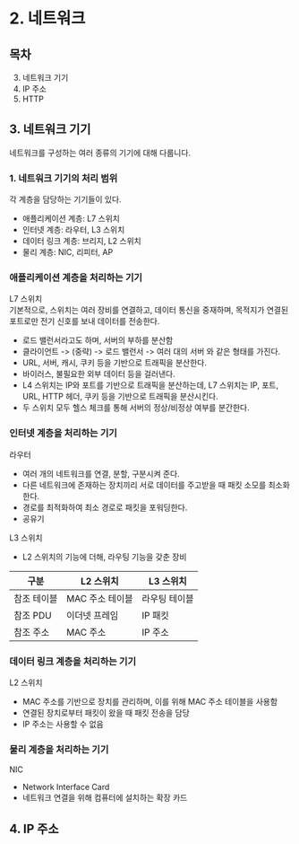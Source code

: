 # 2. 네트워크

## 목차

3. 네트워크 기기
4. IP 주소
5. HTTP

## 3. 네트워크 기기
네트워크를 구성하는 여러 종류의 기기에 대해 다룹니다.
### 1. 네트워크 기기의 처리 범위
각 계층을 담당하는 기기들이 있다.
- 애플리케이션 계층: L7 스위치
- 인터넷 계층: 라우터, L3 스위치
- 데이터 링크 계층: 브리지, L2 스위치
- 물리 계층: NIC, 리피터, AP
### 애플리케이션 계층을 처리하는 기기
L7 스위치  
기본적으로, 스위치는 여러 장비를 연결하고, 데이터 통신을 중재하며, 목적지가 연결된 포트로만 전기 신호를 보내 데이터를 전송한다.  
- 로드 밸런서라고도 하며, 서버의 부하를 분산함
- 클라이언트 -> (중략) -> 로드 밸런서 -> 여러 대의 서버 와 같은 형태를 가진다.
- URL, 서버, 캐시, 쿠키 등을 기반으로 트래픽을 분산한다.
- 바이러스, 불필요한 외부 데이터 등을 걸러낸다.
- L4 스위치는 IP와 포트를 기반으로 트래픽을 분산하는데, L7 스위치는 IP, 포트, URL, HTTP 헤더, 쿠키 등을 기반으로 트래픽을 분산시킨다.
- 두 스위치 모두 헬스 체크를 통해 서버의 정상/비정상 여부를 분간한다. 
### 인터넷 계층을 처리하는 기기
라우터
- 여러 개의 네트워크를 연결, 분할, 구분시켜 준다.
- 다른 네트워크에 존재하는 장치끼리 서로 데이터를 주고받을 때 패킷 소모를 최소화한다.
- 경로를 최적화하여 최소 경로로 패킷을 포워딩한다.
- 공유기

L3 스위치
- L2 스위치의 기능에 더해, 라우팅 기능을 갖춘 장비

|구분|L2 스위치|L3 스위치|
|---|---|---|
|참조 테이블|MAC 주소 테이블|라우팅 테이블|
|참조 PDU|이더넷 프레임|IP 패킷|
|참조 주소|MAC 주소|IP 주소|

### 데이터 링크 계층을 처리하는 기기
L2 스위치
- MAC 주소를 기반으로 장치를 관리하며, 이를 위해 MAC 주소 테이블을 사용함
- 연결된 장치로부터 패킷이 왔을 때 패킷 전송을 담당
- IP 주소는 사용할 수 없음

### 물리 계층을 처리하는 기기
NIC
- Network Interface Card
- 네트워크 연결을 위해 컴퓨터에 설치하는 확장 카드

## 4. IP 주소